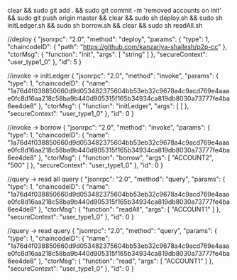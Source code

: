 clear && sudo git add . && sudo git commit -m 'removed accounts on init' && sudo git push origin master && clear && sudo sh deploy.sh && sudo sh initLedger.sh && sudo sh borrow.sh && clear && sudo sh readAll.sh

//deploy
{
  "jsonrpc": "2.0",
  "method": "deploy",
  "params": {
    "type": 1,
    "chaincodeID": {
      "path": "https://github.com/kanzariya-shailesh/p2p-cc"
    },
    "ctorMsg": {
      "function": "init",
      "args": [
        "string"
      ]
    },
    "secureContext": "user_type1_0"
  },
  "id": 5
}

//invoke -> initLedger
{
  "jsonrpc": "2.0",
  "method": "invoke",
  "params": {
    "type": 1,
    "chaincodeID": {
      "name": "1a76d4f038850660d9d053482375604bb53eb32c9678a4c9acd769e4aaae0fc8d16aa218c58ba9b440d905315f165b34934ca819db8030a73777fe4ba6ee4de8"
    },
    "ctorMsg": {
      "function": "initLedger",
      "args": [
      ]
    },
    "secureContext": "user_type1_0"
  },
  "id": 0
}

//invoke -> borrow
{
  "jsonrpc": "2.0",
  "method": "invoke",
  "params": {
    "type": 1,
    "chaincodeID": {
      "name": "1a76d4f038850660d9d053482375604bb53eb32c9678a4c9acd769e4aaae0fc8d16aa218c58ba9b440d905315f165b34934ca819db8030a73777fe4ba6ee4de8"
    },
    "ctorMsg": {
      "function": "borrow",
      "args": [
        "ACCOUNT2",
        "500"
      ]
    },
    "secureContext": "user_type1_0"
  },
  "id": 0
}

//query -> read all query
{
  "jsonrpc": "2.0",
  "method": "query",
  "params": {
    "type": 1,
    "chaincodeID": {
      "name": "1a76d4f038850660d9d053482375604bb53eb32c9678a4c9acd769e4aaae0fc8d16aa218c58ba9b440d905315f165b34934ca819db8030a73777fe4ba6ee4de8"
    },
    "ctorMsg": {
      "function": "readAll",
      "args": [
        "ACCOUNT1"
      ]
    },
    "secureContext": "user_type1_0"
  },
  "id": 0
}

//query -> read query
{
  "jsonrpc": "2.0",
  "method": "query",
  "params": {
    "type": 1,
    "chaincodeID": {
      "name": "1a76d4f038850660d9d053482375604bb53eb32c9678a4c9acd769e4aaae0fc8d16aa218c58ba9b440d905315f165b34934ca819db8030a73777fe4ba6ee4de8"
    },
    "ctorMsg": {
      "function": "read",
      "args": [
        "ACCOUNT1"
      ]
    },
    "secureContext": "user_type1_0"
  },
  "id": 0
}

